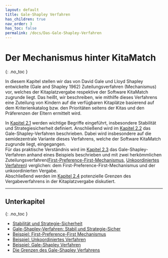 ```yaml
---
layout: default
title: Gale-Shapley Verfahren
has_children: true
nav_order: 3
has_toc: false
permalink: /docs/Das-Gale-Shapley-Verfahren
---
```


# Der Mechanismus hinter KitaMatch
{: .no_toc }

In diesem Kapitel stellen wir das von David Gale und Lloyd Shapley entwickelte (Gale and Shapley 1962) Zuteilungsverfahren (Mechanismus) vor, welches der Kitaplatzvergabe respektive der Software KitaMatch zugrunde liegt. Das heißt, wir beschreiben, wie mithilfe dieses Verfahrens eine Zuteilung von Kindern auf die verfügbaren Kitaplätze basierend auf dem Kriterienkatalog bzw. den Prioritäten seitens der Kitas und den Präferenzen der Eltern ermittelt wird. 

In [Kapitel 2.1](/docs/Gale-Shapley-Verfahren/Stabilität-und-Strategie-Sicherheit) werden wichtige Begriffe eingeführt, insbesondere Stabilität und Strategiesicherheit definiert. Anschließend wird im [Kapitel 2.2](/docs/Gale-Shapley-Verfahren/Semi-Dezentrales-Gale-Shapley-Verfahren) das  Gale-Shapley-Verfahren beschrieben. Dabei wird insbesondere auf die semidezentrale Variante dieses Verfahrens, welche der Software KitaMatch zugrunde liegt, eingegangen.     
Für das praktische Verständnis wird im [Kapitel 2.3](/docs/Gale-Shapley-Verfahren/Gale-Shapley-Beispiel) das Gale-Shapley-Verfahren anhand eines Beispiels beschrieben und mit zwei herkömmlichen Zuteilungsverfahren([First-Preference-First-Mechanismus](/docs/Gale-Shapley-Verfahren/First-Preference-First-Mechanismus), [Unkoordiniertes Verfahren](/docs/Gale-Shapley-Verfahren/Unkoordiniertes-Verfahren)) verglichen: dem First-Preference-First-Mechanismus und der unkoordinierten Vergabe.    
Abschließend werden im [Kapitel 2.4](/docs/Gale-Shapley-Verfahren/Grenzen-des-Gale-Shapley-Verfahrens) potenzielle Grenzen des Vergabeverfahrens in der Kitaplatzvergabe diskutiert.   


---


## Unterkapitel
{: .no_toc }

- [Stabilität und Strategie-Sicherheit](/docs/Gale-Shapley-Verfahren/Stabilität-und-Strategie-Sicherheit)
- [Gale-Shapley-Verfahren: Stabil und Strategie-Sicher](/docs/Gale-Shapley-Verfahren/Semi-Dezentrales-Gale-Shapley-Verfahren)
- [Beispiel: First-Preference-First Mechanismus](/docs/Gale-Shapley-Verfahren/First-Preference-First-Mechanismus)
- [Beispiel: Unkoordiniertes Verfahren](/docs/Gale-Shapley-Verfahren/Unkoordiniertes-Verfahren)
- [Beispiel: Gale-Shapley Verfahren](/docs/Gale-Shapley-Verfahren/Gale-Shapley-Beispiel)
- [Die Grenzen des Gale-Shapley Verfahrens](/docs/Gale-Shapley-Verfahren/Grenzen-des-Gale-Shapley-Verfahrens)

